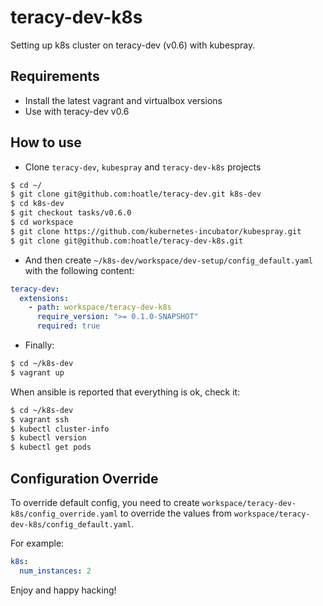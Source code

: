 # teracy-dev-k8s

Setting up k8s cluster on teracy-dev (v0.6) with kubespray.


## Requirements

- Install the latest vagrant and virtualbox versions
- Use with teracy-dev v0.6

## How to use

- Clone `teracy-dev`, `kubespray` and `teracy-dev-k8s` projects

```bash
$ cd ~/
$ git clone git@github.com:hoatle/teracy-dev.git k8s-dev
$ cd k8s-dev
$ git checkout tasks/v0.6.0
$ cd workspace
$ git clone https://github.com/kubernetes-incubator/kubespray.git
$ git clone git@github.com:hoatle/teracy-dev-k8s.git
```


- And then create `~/k8s-dev/workspace/dev-setup/config_default.yaml` with the following content:

```yaml
teracy-dev:
  extensions:
    - path: workspace/teracy-dev-k8s
      require_version: ">= 0.1.0-SNAPSHOT"
      required: true
```

- Finally:

```bash
$ cd ~/k8s-dev
$ vagrant up
```


When ansible is reported that everything is ok, check it:

```bash
$ cd ~/k8s-dev
$ vagrant ssh
$ kubectl cluster-info
$ kubectl version
$ kubectl get pods
```


## Configuration Override

To override default config, you need to create `workspace/teracy-dev-k8s/config_override.yaml` to
override the values from `workspace/teracy-dev-k8s/config_default.yaml`.

For example:

```yaml
k8s:
  num_instances: 2
```


Enjoy and happy hacking!
